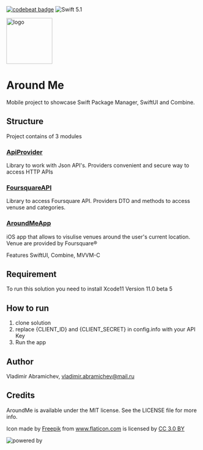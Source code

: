 [![codebeat badge](https://codebeat.co/badges/0711f644-38b5-4b49-9528-caaeb3c32c82)](https://codebeat.co/projects/github-com-descorp-around-me-master)
![Swift 5.1](https://img.shields.io/badge/Swift-5.1-green.svg?style=flat)

<img src="https://image.flaticon.com/icons/svg/854/854878.svg" alt="logo" width="120"/>

# Around Me
Mobile project to showcase Swift Package Manager, SwiftUI and Combine.

## Structure
Project contains of 3 modules

### [ApiProvider](https://github.com/descorp/around-me/blob/develop/ApiProvider/README.md)
Library to work with Json API's. Providers convenient and secure way to access HTTP APIs

### [FoursquareAPI](https://github.com/descorp/around-me/blob/develop/FoursquareAPI/README.md)
Library to access Foursquare API. 
Providers DTO and methods to access venuse and categories.

### [AroundMeApp](https://github.com/descorp/around-me/blob/develop/AroundMe/README.md)
iOS app that allows to visulise venues around the user's current location. Venue are provided by Foursquare®

Features SwiftUI, Combine, MVVM-C

## Requirement
To run this solution you need to install Xcode11 Version 11.0 beta 5

## How to run
1. clone solution
2. replace {CLIENT_ID} and {CLIENT_SECRET} in config.info with your API Key
3. Run the app

## Author
Vladimir Abramichev, vladimir.abramichev@mail.ru

## Credits
AroundMe is available under the MIT license. See the LICENSE file for more info.

Icon made by <a href="https://www.flaticon.com/authors/freepik" title="Freepik">Freepik</a> from <a href="https://www.flaticon.com/" title="Flaticon">www.flaticon.com</a> is licensed by <a href="http://creativecommons.org/licenses/by/3.0/" title="Creative Commons BY 3.0" target="_blank">CC 3.0 BY</a>

![powered by](https://uc281c5b026bc9352084f0ed0eb7.previews.dropboxusercontent.com/p/thumb/AAjpI1I0kIcHLds7nwE26sTjotwhWrRD-RhGpMDA67zoE-JmSez3PrH97KuOQ3pFkObBwePccpo-conca0UsxmYzgO9np1Jel7hNslYGxB7Jfjw-dHIPmzGg5Od6VqGu0tq8D2L8xMH-3T-Cf5e2rLHkxa2wuVN9uHmf7Rf8HIWOJfkub9X6cCrtxmvl9NsyZoX0yOSHHfZMErlldty5hpbzXKVm_GA4ffnBYAogEYV3hO43iIJwSFaFBNVbHkuWu86F6gXQ0iNJ5IwlqT8mfb-Vl7JbpcAEMago13v47jIHH15bp1s7YuuXubXv87y9LnPglyz-FBnDB7Rg_-zu5R7g/p.png?fv_content=true&size_mode=5)

